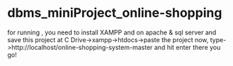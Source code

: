 # dbms_miniProject_online-shopping
for running , you need to install XAMPP and on apache & sql server
and save this project at C Drive->xampp->htdocs->paste the project
now, type->http://localhost/online-shopping-system-master and hit enter
there you go!
